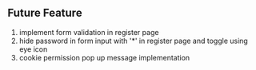 ## Future Feature

1. implement form validation in register page
2. hide password in form input with '*' in register page and toggle using eye icon
3. cookie permission pop up message implementation

